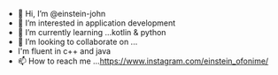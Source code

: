 - 👋 Hi, I’m @einstein-john
- 👀 I’m interested in  application development 
- 🌱 I’m currently learning ...kotlin & python 
- 💞️ I’m looking to collaborate on ...
- I'm fluent in c++ and java
- 📫 How to reach me ...https://www.instagram.com/einstein_ofonime/

<!---
einstein-john/einstein-john is a ✨ special ✨ repository because its `README.md` (this file) appears on your GitHub profile.
You can click the Preview link to take a look at your changes.
--->
